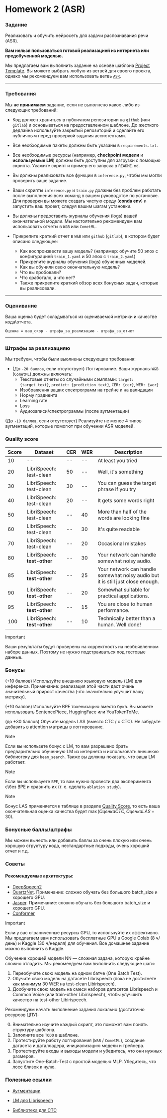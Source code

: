 # Homework 2 (ASR)

### Задание

Реализовать и обучить нейросеть для задачи распознавания речи (ASR).

**Вам нельзя пользоваться готовой реализацией из интернета или предобученной моделью.**

Мы предлагаем вам выполнить задание на основе шаблона [Project Template](https://github.com/Blinorot/pytorch_project_template). Вы можете выбрать любую из ветвей для своего проекта, однако мы рекомендуем вам использовать ветвь [`ASR`](https://github.com/Blinorot/pytorch_project_template/tree/example/asr).

---

### Требования

Мы **не принимаем** задание, если не выполнено какое-либо из следующих требований:

- Код должен храниться в публичном репозитории на `github` (или `gitlab`) и основываться на предоставленном шаблоне. До жесткого дедлайна используйте закрытый репозиторий и сделайте его публичным перед проверкой задания ассистентами.
- Все необходимые пакеты должны быть указаны в `requirements.txt`.
- Все необходимые ресурсы (например, **checkpoint модели** и **используемые LM**) должны быть доступны для загрузки с помощью скрипта. Укажите скрипт и пример его запуска в `README.md`.
- Вы должны реализовать все функции в `inference.py`, чтобы мы могли проверить ваше задание.
- Ваши скрипты `inference.py` и `train.py` должны без проблем работать после выполнения всех команд в вашем руководстве по установке. Для проверки вы можете создать чистую среду (**conda env**) и запустить ваш проект, следуя вашим шагам установки.
- Вы должны предоставить журналы обучения (logs) вашей окончательной модели. Мы настоятельно рекомендуем вам использовать отчеты в `W&B` или `CometML`.

- Прикрепите краткий отчет в `W&B` или `github` (`gitlab`), в котором будет описано следующее:
  - Как воспроизвести вашу модель? (например: обучите 50 эпох с конфигурацией `train_1.yaml` и 50 эпох с `train_2.yaml`)
  - Прикрепите журналы обучения (logs) обученных моделей.
  - Как вы обучили свою окончательную модель?
  - Что вы пробовали?
  - Что сработало, а что нет?
  - Также прикрепите краткий обзор всех бонусных задач, которые вы реализовали.

---
### Оценивание

Ваша оценка будет складываться из оцениваемой метрики и качестве кода\отчета.

```
Оценка = ваш_скор - штрафы_за_реализацию - штрафы_за_отчет
```
---

### Штрафы за реализацияю

Мы требуем, чтобы были выолнены следующие требования:

- (До `-20 баллов`, если отсутствует) Логгирование. Ваши журналы `W&B` (`CometML`) должны включать:
  - Текстовые отчеты со случайными сэмплами: `target: {target_text}`, `predict: {prediction_text}`, `CER: {cer}`, `WER: {wer}`
  - Изображения ваших спектрограмм на трейне и на валидации     
  - Норму градиента
  - Learning rate
  - Loss
  - Аудиозаписи/спектрограммы (после аугментации)
  
(До `-10 баллов`, если отсутствует) Реализуйте не менее 4 типов аугментаций, которые помогют при обучении ASR моделей.

### Quality score

| Score | Dataset                     | CER | WER | Description                                                                     |
| ----- | --------------------------- | --- | --- | ------------------------------------------------------------------------------- |
| 10   | --                          | --  | --  | At least you tried                                                              |
| 20   | LibriSpeech: test-clean     | 50  | --  | Well, it's something                                                            |
| 30   | LibriSpeech: test-clean     | 30  | --  | You can guess the target phrase if you try                                      |
| 40   | LibriSpeech: test-clean     | 20  | --  | It gets some words right                                                        |
| 50   | LibriSpeech: test-clean     | --  | 40  | More than half of the words are looking fine                                    |
| 60   | LibriSpeech: test-clean     | --  | 30  | It's quite readable                                                             |
| 70   | LibriSpeech: test-clean     | --  | 20  | Occasional mistakes                                                             |
| 80   | LibriSpeech: **test-other** | --  | 30  | Your network can handle somewhat noisy audio.                                   |
| 85   | LibriSpeech: **test-other** | --  | 25  | Your network can handle somewhat noisy audio but it is still just close enough. |
| 90   | LibriSpeech: **test-other** | --  | 20  | Somewhat suitable for practical applications.                                   |
| 95   | LibriSpeech: **test-other** | --  | 15  | You are close to human performance.                                             |
| 100  | LibriSpeech: **test-other** | --  | 10  | Technically better than a human. Well done!                                     |

> [!IMPORTANT]
> Ваши результаты будут проверены на корректность на необъявленном наборе данных. Поэтому не нужно подстраиваться под тестовые данные. 

### Бонусы
(+10 баллов) Используйте внешнюю языковую модель (LM) для инференса. Примечание: реализация этой части даст очень значительный прирост качества (что значительно улучшит вашу метрику). 

(+10 баллов) Используйте BPE токенизацию вместо букв. Вы можете использовать SentencePiece, HuggingFace или YouTokenToMe.

(до +30 баллов) Обучите модель LAS (вместо CTC / с CTC). Не забудьте добавить в attention матрицы в логгирование.

> [!NOTE]
> Если вы использете бонус с LM, то вам разрешено брать предварительно обученную LM из интернета и использовать внешнюю библиотеку для `beam_search`. Также вы должны показать, что ваша LM работает.

> [!NOTE]
> Если вы используете `BPE`, то вам нужно провести два эксперимента с\без BPE и сравнить их (т. е. сделать `ablation study`).

> [!NOTE]
> Бонус LAS применяется к таблице в разделе [Quality Score](#quality-score), то есть ваша окончательная оценка качества будет $\max(Оценка CTC, Оценка LAS + 30)$.

### Бонусные баллы/штрафы
Мы можем вычесть или добавить баллы за очень плохую или очень хорошую структуру кода, нестандартные подходы, очень хороший отчет и т.д.

### Советы

#### Рекомендуемые архитектуры:

- [DeepSpeech2](http://proceedings.mlr.press/v48/amodei16.pdf)
- [QuartzNet](https://arxiv.org/abs/1910.10261). Примечание: сложно обучать без большого batch_size и хорошего GPU.
- [Jasper](https://arxiv.org/pdf/1904.03288.pdf). Примечание: сложно обучать без большого batch_size и хорошего GPU.
- [Conformer](https://arxiv.org/abs/2005.08100)

> [!IMPORTANT]
> Если у вас ограниченные ресурсы GPU, то используйте их эффективно. Мы предлагаем вам использовать бесплатные GPU в Google Colab (8 ч/день) и Kaggle (30 ч/неделя) для обучения. Все домашнее задание можно выполнить в Kaggle.

Обучение хорошей модели NN — сложная задача, которую крайне сложно отладить. Мы рекомендуем вам выполнить следующие шаги:

1. Переобучите свою модель на одном батче (One Batch Test).
2. Обучите свою модель на датасете  Librispeech (пока не достигнете как минимум 30 WER на test-clean Libirispeech).
3. Дообучите свою модель на смеси наборов датасетов Librispeech и Common Voice (или train-other Libirispeech), чтобы улучшить качество на test-other Libirispeech.

Рекомендуем начать выполнение задания локально (достаточно ресурсов ЦПУ):

0. Внимательно изучите каждый скрипт, это поможет вам понять структуру шаблона.
1. Заполните все `TODO` в шаблоне.
2. Протестируйте работу логгирования (`W&B` / `CometML`), создание датасета и даталоадера, инициализацию модели и трейнера.
3. Протестируйте входы и выходы модели и убедитесь, что они нужных размеров.
4. Запустите One-Batch-Test с простой моделью MLP. Убедитесь, что лосс близок к нулю.

### Полезные ссылки

- [Аугментации](https://pytorch.org/audio/stable/transforms.html)

- [LM для Librispeech](https://www.openslr.org/11/)

- [Библиотека для CTC](https://github.com/kensho-technologies/pyctcdecode)